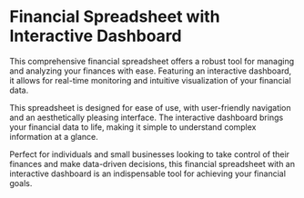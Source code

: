# Financial Spreadsheet with Interactive Dashboard

This comprehensive financial spreadsheet offers a robust tool for managing and analyzing your finances with ease. Featuring an interactive dashboard, it allows for real-time monitoring and intuitive visualization of your financial data.

This spreadsheet is designed for ease of use, with user-friendly navigation and an aesthetically pleasing interface. The interactive dashboard brings your financial data to life, making it simple to understand complex information at a glance.

Perfect for individuals and small businesses looking to take control of their finances and make data-driven decisions, this financial spreadsheet with an interactive dashboard is an indispensable tool for achieving your financial goals.
